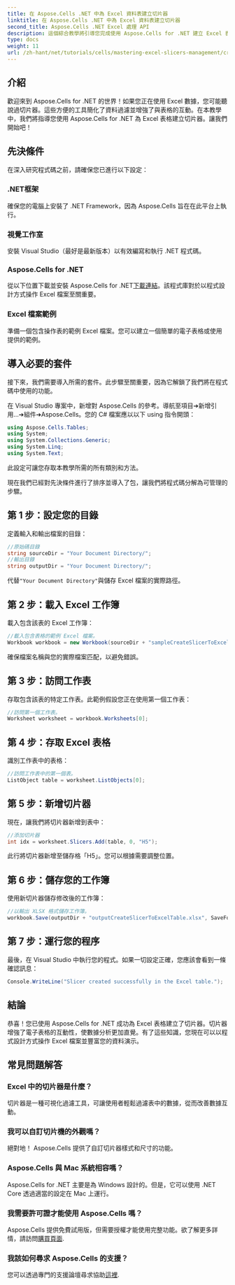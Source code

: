 ```yaml
---
title: 在 Aspose.Cells .NET 中為 Excel 資料表建立切片器
linktitle: 在 Aspose.Cells .NET 中為 Excel 資料表建立切片器
second_title: Aspose.Cells .NET Excel 處理 API
description: 這個綜合教學將引導您完成使用 Aspose.Cells for .NET 建立 Excel 表格切片器的過程。了解如何設定環境、載入 Excel 工作簿以及新增互動式切片器以增強資料分析能力。
type: docs
weight: 11
url: /zh-hant/net/tutorials/cells/mastering-excel-slicers-management/creating-slicer-for-excel-table/
---
```

## 介紹

歡迎來到 Aspose.Cells for .NET 的世界！如果您正在使用 Excel 數據，您可能聽說過切片器。這些方便的工具簡化了資料過濾並增強了與表格的互動。在本教學中，我們將指導您使用 Aspose.Cells for .NET 為 Excel 表格建立切片器。讓我們開始吧！

## 先決條件

在深入研究程式碼之前，請確保您已進行以下設定：

### .NET框架
確保您的電腦上安裝了 .NET Framework，因為 Aspose.Cells 旨在在此平台上執行。

### 視覺工作室
安裝 Visual Studio（最好是最新版本）以有效編寫和執行 .NET 程式碼。

### Aspose.Cells for .NET
從以下位置下載並安裝 Aspose.Cells for .NET[下載連結](https://releases.aspose.com/cells/net/)。該程式庫對於以程式設計方式操作 Excel 檔案至關重要。

### Excel 檔案範例
準備一個包含操作表的範例 Excel 檔案。您可以建立一個簡單的電子表格或使用提供的範例。

## 導入必要的套件

接下來，我們需要導入所需的套件。此步驟至關重要，因為它解鎖了我們將在程式碼中使用的功能。

在 Visual Studio 專案中，新增對 Aspose.Cells 的參考。導航至項目➔新增引用...➔組件➔Aspose.Cells。您的 C# 檔案應以以下 using 指令開頭：

```csharp
using Aspose.Cells.Tables;
using System;
using System.Collections.Generic;
using System.Linq;
using System.Text;
```

此設定可讓您存取本教學所需的所有類別和方法。

現在我們已經對先決條件進行了排序並導入了包，讓我們將程式碼分解為可管理的步驟。

## 第 1 步：設定您的目錄

定義輸入和輸出檔案的目錄：

```csharp
//原始碼目錄
string sourceDir = "Your Document Directory/";
//輸出目錄
string outputDir = "Your Document Directory/";
```

代替`"Your Document Directory"`與儲存 Excel 檔案的實際路徑。

## 第 2 步：載入 Excel 工作簿

載入包含該表的 Excel 工作簿：

```csharp
//載入包含表格的範例 Excel 檔案。
Workbook workbook = new Workbook(sourceDir + "sampleCreateSlicerToExcelTable.xlsx");
```

確保檔案名稱與您的實際檔案匹配，以避免錯誤。

## 第 3 步：訪問工作表

存取包含該表的特定工作表。此範例假設您正在使用第一個工作表：

```csharp
//訪問第一個工作表。
Worksheet worksheet = workbook.Worksheets[0];
```

## 第 4 步：存取 Excel 表格

識別工作表中的表格：

```csharp
//訪問工作表中的第一個表。
ListObject table = worksheet.ListObjects[0];
```

## 第 5 步：新增切片器

現在，讓我們將切片器新增到表中：

```csharp
//添加切片器
int idx = worksheet.Slicers.Add(table, 0, "H5");
```

此行將切片器新增至儲存格「H5」。您可以根據需要調整位置。

## 第 6 步：儲存您的工作簿

使用新切片器儲存修改後的工作簿：

```csharp
//以輸出 XLSX 格式儲存工作簿。
workbook.Save(outputDir + "outputCreateSlicerToExcelTable.xlsx", SaveFormat.Xlsx);
```

## 第 7 步：運行您的程序

最後，在 Visual Studio 中執行您的程式。如果一切設定正確，您應該會看到一條確認訊息：

```csharp
Console.WriteLine("Slicer created successfully in the Excel table.");
```

## 結論

恭喜！您已使用 Aspose.Cells for .NET 成功為 Excel 表格建立了切片器。切片器增強了電子表格的互動性，使數據分析更加直覺。有了這些知識，您現在可以以程式設計方式操作 Excel 檔案並豐富您的資料演示。

## 常見問題解答

### Excel 中的切片器是什麼？
切片器是一種可視化過濾工具，可讓使用者輕鬆過濾表中的數據，從而改善數據互動。

### 我可以自訂切片機的外觀嗎？
絕對地！ Aspose.Cells 提供了自訂切片器樣式和尺寸的功能。

### Aspose.Cells 與 Mac 系統相容嗎？
Aspose.Cells for .NET 主要是為 Windows 設計的。但是，它可以使用 .NET Core 透過適當的設定在 Mac 上運行。

### 我需要許可證才能使用 Aspose.Cells 嗎？
 Aspose.Cells 提供免費試用版，但需要授權才能使用完整功能。欲了解更多詳情，請訪問[購買頁面](https://purchase.aspose.com/buy).

### 我該如何尋求 Aspose.Cells 的支援？
您可以透過專門的支援論壇尋求協助[這裡](https://forum.aspose.com/c/cells/9).
